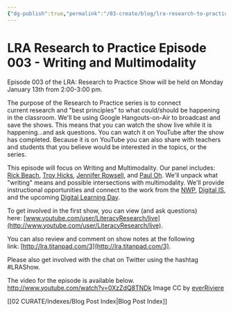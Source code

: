```yaml
---
{"dg-publish":true,"permalink":"/03-create/blog/lra-research-to-practice-episode-003-writing-and-multimodality/","title":"LRA: Research to Practice Episode 003 - Writing and Multimodality","tags":["lra","lra-research-to-practice","multimodality","online-content-construction","writing"]}
---
```


# LRA Research to Practice Episode 003 - Writing and Multimodality

Episode 003 of the LRA: Research to Practice Show will be held on Monday January 13th from 2:00-3:00 pm.

The purpose of the Research to Practice series is to connect current research and "best principles" to what could/should be happening in the classroom. We'll be using Google Hangouts-on-Air to broadcast and save the shows. This means that you can watch the show live while it is happening...and ask questions. You can watch it on YouTube after the show has completed. Because it is on YouTube you can also share with teachers and students that you believe would be interested in the topics, or the series.

This episode will focus on Writing and Multimodality. Our panel includes: [Rick Beach](https://plus.google.com/114942282814565150829/posts), [Troy Hicks](https://twitter.com/hickstro), [Jennifer Rowsell](https://twitter.com/jrowsell2), and [Paul Oh](https://twitter.com/poh). We'll unpack what "writing" means and possible intersections with multimodality. We'll provide instructional opportunities and connect to the work from the [NWP](http://www.nwp.org/), [Digital IS](http://digitalis.nwp.org/), and the upcoming [Digital Learning Day](http://www.digitallearningday.org/).

To get involved in the first show, you can view (and ask questions) here: [www.youtube.com/user/LiteracyResearch/live](http://www.youtube.com/user/LiteracyResearch/live).

You can also review and comment on show notes at the following link: [http://lra.titanpad.com/3](http://lra.titanpad.com/3).

Please also get involved with the chat on Twitter using the hashtag #LRAShow.

The video for the episode is available below. http://www.youtube.com/watch?v=0XzZdQ8TNDk Image CC by [everRiviere](www.deviantart.com/art/Writing-on-Windows-77253620)

[[02 CURATE/Indexes/Blog Post Index\|Blog Post Index]]